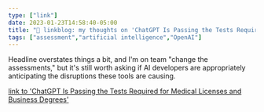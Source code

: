 ```yaml
---
type: ["link"]
date: 2023-01-23T14:58:40-05:00
title: "🔗 linkblog: my thoughts on 'ChatGPT Is Passing the Tests Required for Medical Licenses and Business Degrees'"
tags: ["assessment","artificial intelligence","OpenAI"]
---
```

Headline overstates things a bit, and I'm on team "change the assessments," but it's still worth asking if AI developers are appropriately anticipating the disruptions these tools are causing.  
 

[link to 'ChatGPT Is Passing the Tests Required for Medical Licenses and Business Degrees'](https://www.vice.com/en/article/akebwe/chatgpt-is-passing-the-tests-required-for-medical-licenses-and-business-degrees)
